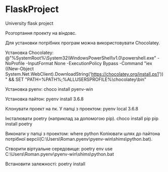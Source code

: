 # FlaskProject
University flask project

Розгортання проекту на віндовс.

Для установки потрібних програм можна використовувати Chocolatey.

Установка Chocolatey:
@"%SystemRoot%\System32\WindowsPowerShell\v1.0\powershell.exe" -NoProfile -InputFormat None -ExecutionPolicy Bypass -Command "iex ((New-Object System.Net.WebClient).DownloadString('https://chocolatey.org/install.ps1'))" && SET "PATH=%PATH%;%ALLUSERSPROFILE%\chocolatey\bin"

Установка pyenv:
choco install pyenv-win

Установка пайтон:
pyenv install 3.6.8

Клонувати проект на пк.
У папці з проектом:
pyenv local 3.6.8

Інсталювати poetry (наприклад за допомогою pip).
choco install pip
pip install poetry

Виконати у папці з проектом:
where python
Копіювати шлях до пайтона потрібної версії(C:\Users\Roman\.pyenv\pyenv-win\shims\python.bat).

Створити віртуальне середовище:
poetry env use C:\Users\Roman\.pyenv\pyenv-win\shims\python.bat

Встановити залежності:
poetry install